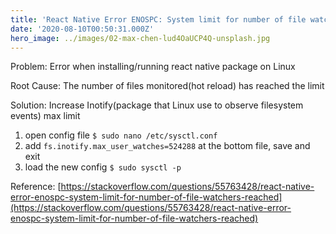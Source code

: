 ```yaml
---
title: 'React Native Error ENOSPC: System limit for number of file watchers reached on Linux'
date: '2020-08-10T00:50:31.000Z'
hero_image: ../images/02-max-chen-lud4OaUCP4Q-unsplash.jpg
---
```


Problem: Error when installing/running react native package on Linux

Root Cause: The number of files monitored(hot reload) has reached the limit

Solution: 
Increase Inotify(package that Linux use to observe filesystem events) max limit
1. open config file `$ sudo nano /etc/sysctl.conf`
2. add `fs.inotify.max_user_watches=524288` at the bottom file, save and exit
3. load the new config `$ sudo sysctl -p`

Reference:
[https://stackoverflow.com/questions/55763428/react-native-error-enospc-system-limit-for-number-of-file-watchers-reached](https://stackoverflow.com/questions/55763428/react-native-error-enospc-system-limit-for-number-of-file-watchers-reached)